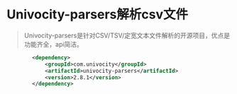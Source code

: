 # Univocity-parsers解析csv文件

> Univocity-parsers是针对CSV/TSV/定宽文本文件解析的开源项目，优点是功能齐全，api简洁。



```xml
        <dependency>
            <groupId>com.univocity</groupId>
            <artifactId>univocity-parsers</artifactId>
            <version>2.8.1</version>
        </dependency>
```

